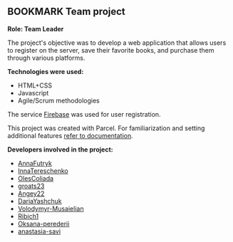## BOOKMARK Team project

**Role: Team Leader**

The project's objective was to develop a web application that allows users to
register on the server, save their favorite books, and purchase them through
various platforms.

**Technologies were used:**

- HTML+CSS
- Javascript
- Agile/Scrum methodologies

The service [Firebase](https://firebase.google.com/docs/web/setup) was used for
user registration.

This project was created with Parcel. For familiarization and setting additional
features [refer to documentation](https://parceljs.org/).

**Developers involved in the project:**

- [AnnaFutryk](https://github.com/AnnaFutryk)
- [InnaTereschenko](https://github.com/InnaTereschenko)
- [OlesColiada](https://github.com/OlesColiada)
- [groats23](https://github.com/groats23)
- [Angey22](https://github.com/Angey22)
- [DariaYashchuk](https://github.com/DariaYashchuk)
- [Volodymyr-Musaielian](https://github.com/Volodymyr-Musaielian)
- [Ribich1](https://github.com/Ribich1)
- [Oksana-perederii](https://github.com/Oksana-perederii)
- [anastasia-savi](https://github.com/anastasia-savi)
